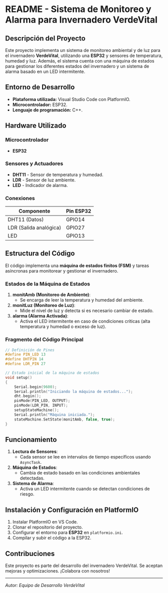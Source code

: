 # README - Sistema de Monitoreo y Alarma para Invernadero VerdeVital

## Descripción del Proyecto
Este proyecto implementa un sistema de monitoreo ambiental y de luz para el invernadero **VerdeVital**, utilizando una **ESP32** y sensores de temperatura, humedad y luz. Además, el sistema cuenta con una máquina de estados para gestionar los diferentes estados del invernadero y un sistema de alarma basado en un LED intermitente.

## Entorno de Desarrollo
- **Plataforma utilizada:** Visual Studio Code con PlatformIO.
- **Microcontrolador:** ESP32.
- **Lenguaje de programación:** C++.

## Hardware Utilizado
### Microcontrolador
- **ESP32**

### Sensores y Actuadores
- **DHT11** - Sensor de temperatura y humedad.
- **LDR** - Sensor de luz ambiente.
- **LED** - Indicador de alarma.

### Conexiones
| Componente | Pin ESP32 |
|------------|----------|
| DHT11 (Datos) | GPIO14 |
| LDR (Salida analógica) | GPIO27 |
| LED | GPIO13 |

## Estructura del Código
El código implementa una **máquina de estados finitos (FSM)** y tareas asíncronas para monitorear y gestionar el invernadero.

### Estados de la Máquina de Estados
1. **monitAmb (Monitoreo de Ambiente)**:
   - Se encarga de leer la temperatura y humedad del ambiente.
2. **monitLuz (Monitoreo de Luz)**:
   - Mide el nivel de luz y detecta si es necesario cambiar de estado.
3. **alarma (Alarma Activada)**:
   - Activa el LED intermitente en caso de condiciones críticas (alta temperatura y humedad o exceso de luz).

### Fragmento del Código Principal
```cpp
// Definición de Pines
#define PIN_LED 13
#define DHTPIN 14
#define LDR_PIN 27

// Estado inicial de la máquina de estados
void setup()
{
    Serial.begin(9600);
    Serial.println("Iniciando la máquina de estados...");
    dht.begin();
    pinMode(PIN_LED, OUTPUT);
    pinMode(LDR_PIN, INPUT);
    setupStateMachine();
    Serial.println("Máquina iniciada.");
    stateMachine.SetState(monitAmb, false, true);
}
```

## Funcionamiento
1. **Lectura de Sensores**:
   - Cada sensor se lee en intervalos de tiempo específicos usando `AsyncTask`.
2. **Máquina de Estados**:
   - Cambia de estado basado en las condiciones ambientales detectadas.
3. **Sistema de Alarma**:
   - Activa un LED intermitente cuando se detectan condiciones de riesgo.

## Instalación y Configuración en PlatformIO
1. Instalar PlatformIO en VS Code.
2. Clonar el repositorio del proyecto.
3. Configurar el entorno para **ESP32** en `platformio.ini`.
4. Compilar y subir el código a la ESP32.

## Contribuciones
Este proyecto es parte del desarrollo del invernadero VerdeVital. Se aceptan mejoras y optimizaciones. ¡Colabora con nosotros!

---

*Autor: Equipo de Desarrollo VerdeVital*

